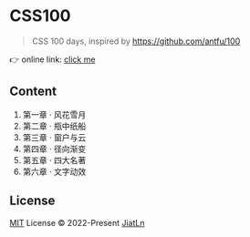 # CSS100

> CSS 100 days, inspired by https://github.com/antfu/100

👉 online link: [click me](https://css100.netlify.app)


## Content

1. 第一章 · 风花雪月
2. 第二章 · 瓶中纸船
3. 第三章 · 窗户与云
4. 第四章 · 径向渐变
5. 第五章 · 四大名著
6. 第六章 · 文字动效

## License

[MIT](./LICENSE) License © 2022-Present [JiatLn](https://github.com/JiatLn)
